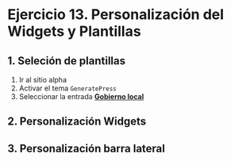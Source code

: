 # Ejercicio 13. Personalización del Widgets y Plantillas

## 1. Seleción de plantillas
1. Ir al sitio alpha
2. Activar el tema  `GeneratePress`
3. Seleccionar la entrada **[Gobierno local](http://localhost/alpha/wp-admin/post.php?post=24&action=edit)**



## 2. Personalización Widgets







## 3. Personalización barra lateral
<!--stackedit_data:
eyJoaXN0b3J5IjpbLTE4MTI5MzMzNTgsLTQxMDk3MjI5MV19
-->